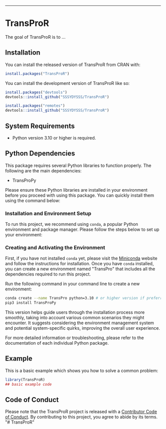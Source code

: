 ------------------------------------------------------------------------

# TransProR

<!-- badges: start -->

<!-- badges: end -->

The goal of TransProR is to ...

## Installation

You can install the released version of TransProR from CRAN with:

``` r
install.packages("TransProR")
```

You can install the development version of TransProR like so:

``` r
install.packages("devtools")
devtools::install_github("SSSYDYSSS/TransProR")

install.packages("remotes")
devtools::install_github("SSSYDYSSS/TransProR")
```

## System Requirements

-   Python version 3.10 or higher is required.

## Python Dependencies

This package requires several Python libraries to function properly. The following are the main dependencies:

-   TransProPy

Please ensure these Python libraries are installed in your environment before you proceed with using this package. You can quickly install them using the command below:

### Installation and Environment Setup

To run this project, we recommend using `conda`, a popular Python environment and package manager. Please follow the steps below to set up your environment:

### Creating and Activating the Environment

First, if you have not installed `conda` yet, please visit the [Miniconda](https://docs.conda.io/en/latest/miniconda.html) website and follow the instructions for installation. Once you have `conda` installed, you can create a new environment named "TransPro" that includes all the dependencies required to run this project.

Run the following command in your command line to create a new environment:

``` bash
conda create --name TransPro python=3.10 # or higher version if preferred.
pip3 install TransProPy 
```

This version helps guide users through the installation process more smoothly, taking into account various common scenarios they might encounter. It suggests considering the environment management system and potential system-specific quirks, improving the overall user experience.

For more detailed information or troubleshooting, please refer to the documentation of each individual Python package.

## Example

This is a basic example which shows you how to solve a common problem:

``` r
library(TransProR)
## basic example code
```

## Code of Conduct

Please note that the TransProR project is released with a [Contributor Code of Conduct](https://contributor-covenant.org/version/2/1/CODE_OF_CONDUCT.html). By contributing to this project, you agree to abide by its terms. "\# TransProR"
